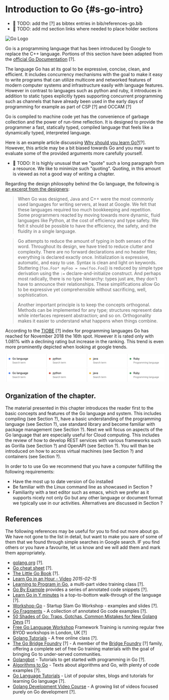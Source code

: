 # Introduction to Go {#s-go-intro}

* :construction: TODO: add the [?] as bibtex entries in bib/references-go.bib
* :construction: TODO: add md section links where needed to place holder sections

![Go Logo](https://upload.wikimedia.org/wikipedia/commons/2/23/Go_Logo_Aqua.svg)


Go is a programming language that has been introduced by Google to
replace the C++ language. Portions of this section have been adapted
from the [official Go Documentation](https://golang.org/doc/) [?].

The language Go has at its goal to be expressive, concise, clean, and
efficient. It includes concurrency mechanisms with the goal to make it
easy to write programs that can utilize multicore and networked
features of modern computer systems and infrastructure easily with
language features. However in contrast to languages such as python and
ruby, it introduces in addition to static types explicitly types
supporting concurrent programming such as channels that have already
been used in the early days of programming for example as part of CSP
[?] and OCCAM [?]

Go is compiled to machine code yet has the convenience of garbage
collection and the power of run-time reflection. It is designed to
provide the programmer a fast, statically typed, compiled language
that feels like a dynamically typed, interpreted language.

Here is an example article discussing
[Why should you learn Go?](https://medium.com/exploring-code/why-should-you-learn-go-f607681fad65)[?]. However,
this article may be a bit biased towards Go and you may want to
evaluate some of the provided arguments more carefully yourself.

* :construction: TODO: It is highly unusual that we "quote" such a long paragraph from a
resource. We like to minimize such "quoting". Quoting, in this amount is viewed as
not a good way of writing a chapter.

Regarding the design philosophy behind the Go language, the following
is
[an excerpt from the designers](https://golang.org/doc/faq#principles):

> When Go was designed, Java and C++ were the most commonly used
> languages for writing servers, at least at Google. We felt that
> these languages required too much bookkeeping and repetition. Some
> programmers reacted by moving towards more dynamic, fluid languages
> like Python, at the cost of efficiency and type safety. We felt it
> should be possible to have the efficiency, the safety, and the
> fluidity in a single language.

> Go attempts to reduce the amount of typing in both senses of the
> word. Throughout its design, we have tried to reduce clutter and
> complexity. There are no forward declarations and no header files;
> everything is declared exactly once. Initialization is expressive,
> automatic, and easy to use. Syntax is clean and light on keywords.
> Stuttering (`foo.Foo* myFoo = new(foo.Foo`)) is reduced by simple type
> derivation using the `:=` declare-and-initialize construct. And
> perhaps most radically, there is no type hierarchy: types just are,
> they don't have to announce their relationships. These
> simplifications allow Go to be expressive yet comprehensible without
> sacrificing, well, sophistication.

> Another important principle is to keep the concepts orthogonal.
> Methods can be implemented for any type; structures represent data
> while interfaces represent abstraction; and so on. Orthogonality
> makes it easier to understand what happens when things combine.

According to the [TIOBE](https://www.tiobe.com/tiobe-index/) [?] index
for programming languages Go has reached for November 2018 the 16th
spot. However it is rated only with 1.081% with a declining rating but
increase in the ranking. This trend is even more prominently depicted
when looking at google trends.

![](images/go-trend-legend.png)
![**Figure:** Google trends for selected programming languages](images/go-trend-legend.png)



## Organization of the chapter.

The material presented in this chapter introduces the reader first to
the basic concepts and features of the Go language and system.  This
includes compiling (see Section ?), have a basic understanding of the
programming language (see Section ?), use standard library and become
familiar with package management (see Section ?). Next we will focus
on aspects of the Go language that are especially useful for Cloud
computing. This includes the review of how to develop REST services
with various frameworks such as Gorilla (see Section ?) and OpenAPI
(see Section ?). You will than be introduced on how to access virtual
machines (see Section ?) and containers (see Section ?).

In order to to use Go we recommend that you have a computer fulfilling
the following requirements:

- Have the most up to date version of Go installed
- Be familiar with the Linux command line as showcased in Section ?
- Familiarity with a text editor such as emacs, which we prefer as it
  supports nicely not only Go but any other language or document
  format we typically use in our activities. Alternatives are
  discussed in Section ?

References
----------

The following references may be useful for you to find out more about
go. We have not gone to the list in detail, but want to make you aare
of some of them that we found through simple searches in Google
search. IF you find others or you have a favourite, let us know and we
will add them and mark them appropriately.

  * [golang.org](http://golang.org/doc/#learning) [?].
  * [Go cheat sheet](https://github.com/a8m/go-lang-cheat-sheet) [?].
  * [The Little Go Book](http://openmymind.net/The-Little-Go-Book/) [?].
  * [Learn Go in an Hour - Video](https://www.youtube.com/watch?v=CF9S4QZuV30) _2015-02-15_
  *
    [Learning to Program in Go](https://www.youtube.com/playlist?list=PLei96ZX_m9sVSEXWwZi8uwd2vqCpEm4m6), a multi-part video training class [?].
  * [Go By Example](http://gobyexample.com/) provides a series of
    annotated code snippets [?].
  * [Learn Go in Y minutes](http://learnxinyminutes.com/docs/go/) is a
    top-to-bottom walk-through of the language [?].
  * [Workshop-Go](https://github.com/sendwithus/workshop-go) - Startup
    Slam Go Workshop - examples and slides [?].
  * [Go Fragments](http://www.gofragments.net/) - A collection of
    annotated Go code examples [?].
  *
    [50 Shades of Go: Traps, Gotchas, Common Mistakes for New Golang Devs](http://devs.cloudimmunity.com/gotchas-and-common-mistakes-in-go-golang/index.html) [?]
  *
    [Free Go Language Workshop](https://www.frameworktraining.co.uk/go-language-free-training-workshop/) Framework Training is running regular free BYOD workshops in London, UK [?]
  *
    [Golang Tutorials](http://golangtutorials.blogspot.com/2011/05/table-of-contents.html) - A free online class [?].
  * [The Go Bridge Foundry](https://github.com/gobridge) [?] - A member of
    the [Bridge Foundry](http://bridgefoundry.org/) [?] family, offering a
    complete set of free Go training materials with the goal of
    bringing Go to under-served communities.
* [Golangbot](https://golangbot.com/learn-golang-series/) - Tutorials
  to get started with programming in Go [?].
* [Algorithms to Go](http://yourbasic.org/) - Texts about algorithms
  and Go, with plenty of code examples [?].
*
  [Go Language Tutorials](https://www.cybrhome.com/topic/go-language-tutorials) - List of popular sites, blogs and tutorials for learning Go language [?].
*
  [Golang Development Video Course](https://www.youtube.com/playlist?list=PLzUGFf4GhXBL4GHXVcMMvzgtO8-WEJIoY) - A growing list of videos focused purely on Go development [?].

